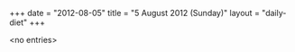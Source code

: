 +++
date = "2012-08-05"
title = "5 August 2012 (Sunday)"
layout = "daily-diet"
+++

<p>&lt;no entries&gt;</p>